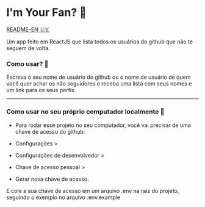 # I'm Your Fan? 🔎

[README-EN 🇺🇸](https://github.com/jaoincode/github-non-followers/blob/main/README.md)

Um app feito em ReactJS que lista todos os usuários do github que não te seguem de volta.

### Como usar? 🤨

Escreva o seu nome de usuário do github ou o nome de usuário de quem você quer achar os não seguidores e receba uma lista com seus nomes e um link para os seus perfís.

<hr />

### Como usar no seu próprio computador localmente 💾

- Para rodar esse projeto no seu computador, você vai precisar de uma chave de acesso do github:

- Configurações >
- Configurações de desenvolvedor >
- Chave de acesso pessoal >
- Gerar nova chave de acesso.

E cole a sua chave de acesso em um arquivo .env na raiz do projeto, seguindo o exemplo no arquivo .env.example
